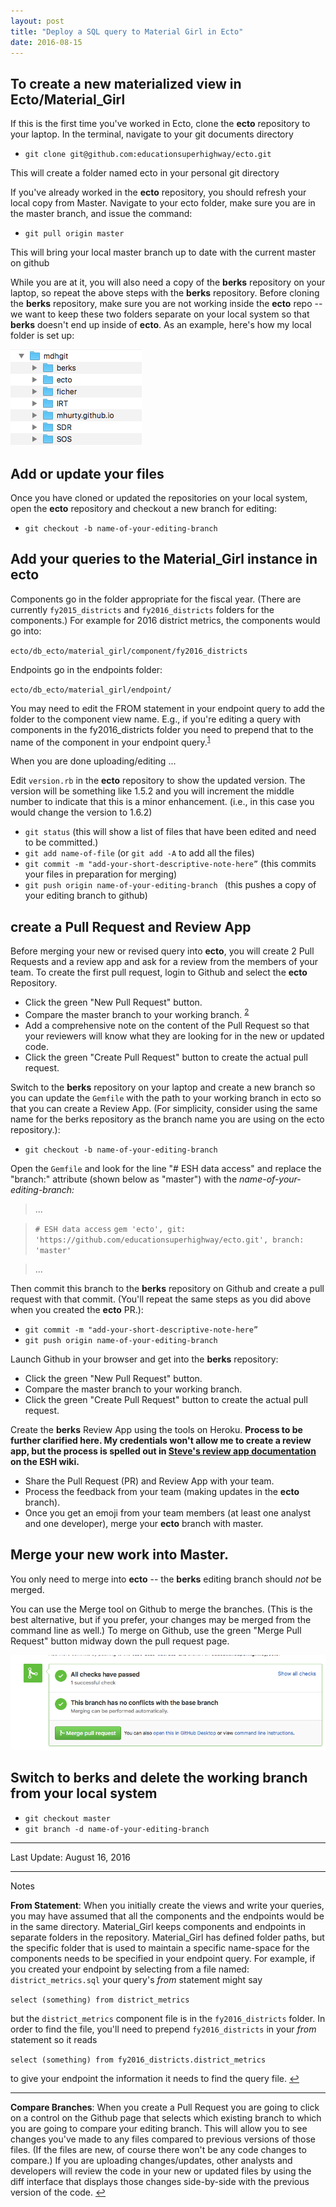 ```yaml
---
layout: post
title: "Deploy a SQL query to Material Girl in Ecto"
date: 2016-08-15
---
```


To create a new materialized view in Ecto/Material_Girl
--

If this is the first time you've worked in Ecto, clone the **ecto** repository to your laptop. 
In the terminal, navigate to your git documents directory

- `git clone git@github.com:educationsuperhighway/ecto.git`

This will create a folder named ecto in your personal git directory

If you've already worked in the **ecto** repository, you should refresh your local copy from Master. Navigate to your ecto folder, make sure you are in the master branch, and issue the command:

- `git pull origin master`

This will bring your local master branch up to date with the current master on github

While you are at it, you will also need a copy of the **berks** repository on your laptop, so repeat the above steps with the **berks** repository. Before cloning the **berks** repository, make sure you are not working inside the **ecto** repo -- we want to keep these two folders separate on your local system so that **berks** doesn't end up inside of **ecto**. As an example, here's how my local folder is set up:

![my git folders](/img/git-folders.png)

Add or update your files
------------------------

Once you have cloned or updated the repositories on your local system, open the **ecto** repository and checkout a new branch for editing:

- `git checkout -b name-of-your-editing-branch`

Add your queries to the Material\_Girl instance in ecto
-----------------

Components go in the folder appropriate for the fiscal year. (There are currently `fy2015_districts` and `fy2016_districts` folders for the components.) For example for 2016 district metrics, the components would go into:

`ecto/db_ecto/material_girl/component/fy2016_districts` 

Endpoints go in the endpoints folder:

`ecto/db_ecto/material_girl/endpoint/`

You may need to edit the FROM statement in your endpoint query to add the folder to the component view name. E.g., if you're editing a query with components in the fy2016_districts folder you need to prepend that to the name of the component in your endpoint query.<sup id='fnref1'>[1]</sup>

When you are done uploading/editing ... 

Edit `version.rb` in the **ecto** repository to show the updated version. The version will be something like 1.5.2 and you will increment the middle number to indicate that this is a minor enhancement. (i.e., in this case you would change the version to 1.6.2)

- `git status`
(this will show a list of files that have been edited and need to be committed.)
- `git add name-of-file` (or `git add -A` to add all the files)
- `git commit -m "add-your-short-descriptive-note-here”`
(this commits your files in preparation for merging)
- `git push origin name-of-your-editing-branch `
(this pushes a copy of your editing branch to github)

create a Pull Request and Review App
--

Before merging your new or revised query into **ecto**, you will create 2 Pull Requests and a review app and ask for a review from the members of your team. To create the first pull request, login to Github and select the **ecto** Repository.

- Click the green "New Pull Request" button.
- Compare the master branch to your working branch. <sup id='fnref2'>[2]</sup>
- Add a comprehensive note on the content of the Pull Request so that your reviewers will know what they are looking for in the new or updated code. 
- Click the green "Create Pull Request" button to create the actual pull request.


Switch to the **berks** repository on your laptop and create a new branch so you can update the `Gemfile` with the path to your working branch in ecto so that you can create a Review App. (For simplicity, consider using the same name for the berks repository as the branch name you are using on the ecto repository.):

- `git checkout -b name-of-your-editing-branch`

Open the `Gemfile` and look for the line "# ESH data access" and replace the "branch:" attribute (shown below as "master") with the _name-of-your-editing-branch:_

>... 

> `# ESH data access`
`gem 'ecto', git: 'https://github.com/educationsuperhighway/ecto.git', branch: 'master'`

>...

Then commit this branch to the **berks** repository on Github and create a pull request with that commit. (You'll repeat the same steps as you did above when you created the **ecto** PR.):

- `git commit -m "add-your-short-descriptive-note-here”`
- `git push origin name-of-your-editing-branch `

Launch Github in your browser and get into the **berks** repository: 

- Click the green "New Pull Request" button.
- Compare the master branch to your working branch.
- Click the green "Create Pull Request" button to create the actual pull request.

Create the **berks** Review App using the tools on Heroku. **Process to be further clarified here. My credentials won't allow me to create a review app, but the process is spelled out in [Steve's review app documentation](https://educationsuperhighway.atlassian.net/wiki/display/SOFTWARE/New+Heroku+Deploy+with+pipelines) on the ESH wiki.**

- Share the Pull Request (PR) and Review App with your team.
- Process the feedback from your team (making updates in the **ecto** branch). 
- Once you get an emoji from your team members (at least one analyst and one developer), merge your **ecto** branch with master.

Merge your new work into Master.
--------------------------------

You only need to merge into **ecto** -- the **berks** editing branch should *not* be merged.

You can use the Merge tool on Github to merge the branches. (This is the best alternative, but if you prefer, your changes may be merged from the command line as well.) To merge on Github, use the green "Merge Pull Request" button midway down the pull request page. 

![github merge](/img/github-merge.png)

Switch to **berks** and delete the working branch from your local system
------------------------------------------------

- `git checkout master`
- `git branch -d name-of-your-editing-branch`

---

Last Update: August 16, 2016

---

Notes
	
<a id="fn1"></a>
**From Statement**: 
When you initially create the views and write your queries, you may have assumed that all the components and the endpoints would be in the same directory. Material\_Girl keeps components and endpoints in separate folders in the repository. Material\_Girl has defined folder paths, but the specific folder that is used to maintain a specific name-space for the components needs to be specified in your endpoint query. For example, if you created your endpoint by selecting from a file named: `district_metrics.sql` your query's *from* statement might say 

`select (something) from district_metrics` 

but the `district_metrics` component file is in the `fy2016_districts` folder. In order to find the file, you'll need to prepend `fy2016_districts` in your *from* statement so it reads 

`select (something) from fy2016_districts.district_metrics` 

to give your endpoint the information it needs to find the query file. <a href="#fnref1"  class='footnoteBackLink'  title="Jump back to footnote 1 in the text.">&#x21A9;&#xFE0E;</a>

---

**Compare Branches**: 
When you create a Pull Request you are going to click on a control on the Github page that selects which existing branch to which you are going to compare your editing branch. This will allow you to see changes you've made to any files compared to previous versions of those files. (If the files are new, of course there won't be any code changes to compare.) If you are uploading changes/updates, other analysts and developers will review the code in your new or updated files by using the diff interface that displays those changes side-by-side with the previous version of the code. 
<a href="#fnref2"  class='footnoteBackLink'  title="Jump back to footnote 2 in the text.">&#x21A9;&#xFE0E;</a>


[1]: #fn1
[2]: #fn2


